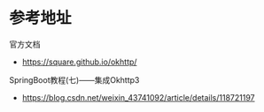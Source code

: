 # 参考地址
官方文档
- https://square.github.io/okhttp/

SpringBoot教程(七)——集成Okhttp3
- https://blog.csdn.net/weixin_43741092/article/details/118721197

